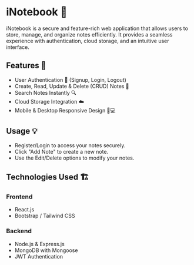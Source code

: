 # iNotebook 📓

iNotebook is a secure and feature-rich web application that allows users to store, manage, and organize notes efficiently. It provides a seamless experience with authentication, cloud storage, and an intuitive user interface.

## Features 🚀
- User Authentication 🔐 (Signup, Login, Logout)
- Create, Read, Update & Delete (CRUD) Notes 📝
- Search Notes Instantly 🔍
- Cloud Storage Integration ☁️
- Mobile & Desktop Responsive Design 📱💻

## Usage 💡
- Register/Login to access your notes securely.
- Click "Add Note" to create a new note.
- Use the Edit/Delete options to modify your notes.

 ## Technologies Used 🏗️
### Frontend
- React.js
- Bootstrap / Tailwind CSS

### Backend
- Node.js & Express.js
- MongoDB with Mongoose
- JWT Authentication

